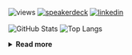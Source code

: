 ![views](https://komarev.com/ghpvc/?username=chck&color=blueviolet)
[![speakerdeck](https://img.shields.io/badge/Speaker_Deck-chck-8a2be2?style=flat-square&logo=speaker-deck)](https://speakerdeck.com/chck)
[![linkedin](https://img.shields.io/badge/LinkedIn-chck-8a2be2?style=flat-square&logo=linkedin)](https://www.linkedin.com/in/chck/)

<p align="left"> 
  <img alt="GitHub Stats" align="center" height="150" src="https://github-readme-stats-nine-umber-51.vercel.app/api?username=chck&count_private=true&show_icons=true&hide_title=true&theme=buefy" />
  <img alt="Top Langs" align="center" height="150" src="https://github-readme-stats-nine-umber-51.vercel.app/api/top-langs/?username=chck&layout=compact&count_private=true&show_icons=true&hide_title=true&theme=buefy" />
</p>

<details>
  <summary><b>Read more</b></summary>
  <br>

  <!--START_SECTION:waka-->
**🐱 My GitHub Data** 

> 📦 76.9 kB Used in GitHub's Storage 
 > 
> 🏆 39 Contributions in the Year 2024
 > 
> 💼 Opted to Hire
 > 
> 📜 134 Public Repositories 
 > 
> 🔑 19 Private Repositories 
 > 
**I'm a Night 🦉** 

```text
🌞 Morning                819 commits         ███░░░░░░░░░░░░░░░░░░░░░░   13.01 % 
🌆 Daytime                2057 commits        ████████░░░░░░░░░░░░░░░░░   32.68 % 
🌃 Evening                1797 commits        ███████░░░░░░░░░░░░░░░░░░   28.55 % 
🌙 Night                  1622 commits        ██████░░░░░░░░░░░░░░░░░░░   25.77 % 
```
📅 **I'm Most Productive on Thursday** 

```text
Monday                   1241 commits        █████░░░░░░░░░░░░░░░░░░░░   19.71 % 
Tuesday                  970 commits         ████░░░░░░░░░░░░░░░░░░░░░   15.41 % 
Wednesday                1074 commits        ████░░░░░░░░░░░░░░░░░░░░░   17.06 % 
Thursday                 1478 commits        ██████░░░░░░░░░░░░░░░░░░░   23.48 % 
Friday                   646 commits         ███░░░░░░░░░░░░░░░░░░░░░░   10.26 % 
Saturday                 352 commits         █░░░░░░░░░░░░░░░░░░░░░░░░   05.59 % 
Sunday                   534 commits         ██░░░░░░░░░░░░░░░░░░░░░░░   08.48 % 
```


📊 **This Week I Spent My Time On** 

```text
💬 Programming Languages: 
Other                    23 hrs 19 mins      █████████████████████░░░░   85.40 % 
Terraform                3 hrs 26 mins       ███░░░░░░░░░░░░░░░░░░░░░░   12.62 % 
Makefile                 12 mins             ░░░░░░░░░░░░░░░░░░░░░░░░░   00.76 % 
INI                      9 mins              ░░░░░░░░░░░░░░░░░░░░░░░░░   00.60 % 
gitconfig                2 mins              ░░░░░░░░░░░░░░░░░░░░░░░░░   00.14 % 

🔥 Editors: 
Chrome                   23 hrs 19 mins      █████████████████████░░░░   85.39 % 
VS Code                  3 hrs 26 mins       ███░░░░░░░░░░░░░░░░░░░░░░   12.62 % 
Neovim                   20 mins             ░░░░░░░░░░░░░░░░░░░░░░░░░   01.27 % 
PyCharm                  9 mins              ░░░░░░░░░░░░░░░░░░░░░░░░░   00.55 % 
WebStorm                 2 mins              ░░░░░░░░░░░░░░░░░░░░░░░░░   00.16 % 
```

**I Mostly Code in Python** 

```text
Python                   41 repos            ████████░░░░░░░░░░░░░░░░░   32.54 % 
Jupyter Notebook         20 repos            ████░░░░░░░░░░░░░░░░░░░░░   15.87 % 
Rust                     7 repos             █░░░░░░░░░░░░░░░░░░░░░░░░   05.56 % 
Shell                    3 repos             █░░░░░░░░░░░░░░░░░░░░░░░░   02.38 % 
Astro                    1 repo              ░░░░░░░░░░░░░░░░░░░░░░░░░   00.79 % 
```



**Timeline**

![Lines of Code chart](https://raw.githubusercontent.com/chck/chck/main/assets/bar_graph.png)


 Last Updated on 2024-02-15 01:20 UTC
<!--END_SECTION:waka-->
</details>

